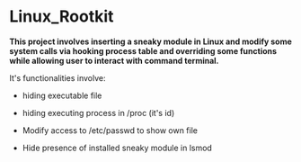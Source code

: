 # Linux_Rootkit

**This project involves inserting a sneaky module in Linux and modify some system calls via hooking process table and overriding some functions while allowing user to interact with command terminal.**

It's functionalities involve: 

* hiding executable file

* hiding executing process in /proc (it's id)

* Modify access to /etc/passwd to show own file

* Hide presence of installed sneaky module in lsmod

